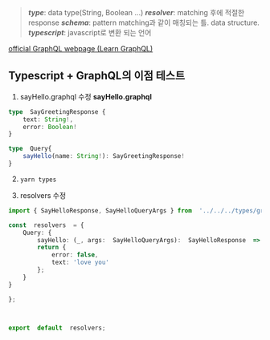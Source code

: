 >***type***: data type(String, Boolean ...)
>***resolver***: matching 후에 적절한 response
>***schema***: pattern matching과 같이 매칭되는 틀. data structure.
>***typescript***: javascript로 변환 되는 언어

[official GraphQL webpage (Learn GraphQL)](https://graphql.org/learn/schema/)



## Typescript + GraphQL의 이점 테스트

1. sayHello.graphql 수정
**sayHello.graphql**

```typescript
type  SayGreetingResponse {
	text: String!,
	error: Boolean!
}

type  Query{
	sayHello(name: String!): SayGreetingResponse!
}
```
2. `yarn types`

3. resolvers 수정
```typescript
import { SayHelloResponse, SayHelloQueryArgs } from  '../../../types/graph';

const  resolvers  = {
	Query: {
		sayHello: (_, args:  SayHelloQueryArgs):  SayHelloResponse  => {
		return {
			error: false,
			text: 'love you'
		};
	}
}

};

  

export  default  resolvers;
```
<!--stackedit_data:
eyJoaXN0b3J5IjpbLTU2MjQ4MTAyMCwxOTI1MjkxMjg5LDg0OT
kwODkxMSwtMTc3NTM1NTE2NCwtMTUyNjU1Mzg1MiwtMTY5Njg0
MjIyMiwtODM3MTA5NTU0LC0yMDg4NzQ2NjEyXX0=
-->
